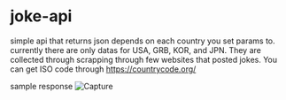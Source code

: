 # joke-api

simple api that returns json depends on each country you set params to.
currently there are only datas for USA, GRB, KOR, and JPN.
They are collected through scrapping through few websites that posted jokes.
You can get ISO code through https://countrycode.org/

sample response
![Capture](https://user-images.githubusercontent.com/83962300/202915707-0cd3e3f0-54bc-445c-aaa9-fdba2a33a31a.PNG)
